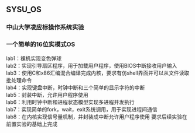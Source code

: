 ## SYSU_OS
### 中山大学凌应标操作系统实验

### 一个简单的16位实模式OS

 lab1：裸机实现变色弹球<br>
 lab2：实现引导扇区程序，用于加载用户程序，使用BIOS中断接收用户输入<br>
 lab3：使用C和x86汇编混合编译完成内核，要求有仿shell界面并可以从文件读取批处理命令<br>
 lab4：实现键盘中断，时钟中断和三个简单的显示字符的中断<br>
 lab5：封装中断，允许用户程序使用<br>
 lab6：利用时钟中断和进程状态模型实现多进程并发执行<br>
 lab7：实现简单的fork，wait，exit系统调用，用于实现进程间通信<br>
 lab8：在内核实现信号量机制，并封装成中断允许用户程序使用
 要求后续实验在前置实验的基础上完成
